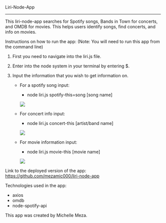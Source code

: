 Liri-Node-App

---

This liri-node-app searches for Spotify songs, Bands in Town for concerts, and OMDB for movies. This helps users identify songs, find concerts, and info on movies.

Instructions on how to run the app:
(Note: You will need to run this app from the command line)

1. First you need to navigate into the liri.js file.
2. Enter into the node system in your terminal by entering \$.
3. Input the information that you wish to get information on.

   - For a spotify song input:

     - node liri.js spotify-this=song [song name]

     ![](liri-songs.gif)

   - For concert info input:

     - node liri.js concert-this [artist/band name]

     ![](liri-app-bot.gif)

   - For movie information input:

     - node liri.js movie-this [movie name]

     ![](liri-movies.gif)

Link to the deployed version of the app:
https://github.com/mezamic000/liri-node-app

Technologies used in the app:

- axios
- omdb
- node-spotify-api

This app was created by Michelle Meza.
